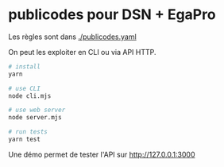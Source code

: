# publicodes pour DSN + EgaPro

Les règles sont dans [./publicodes.yaml](./publicodes.yaml)

On peut les exploiter en CLI ou via API HTTP.

```sh
# install
yarn

# use CLI
node cli.mjs

# use web server
node server.mjs

# run tests
yarn test
```

Une démo permet de tester l'API sur http://127.0.0.1:3000
